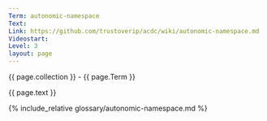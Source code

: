 ```yaml
---
Term: autonomic-namespace
Text: 
Link: https://github.com/trustoverip/acdc/wiki/autonomic-namespace.md
Videostart: 
Level: 3
layout: page
---
```


{{ page.collection }} - {{ page.Term }}

   {{ page.text }}

{% include_relative glossary/autonomic-namespace.md %}
